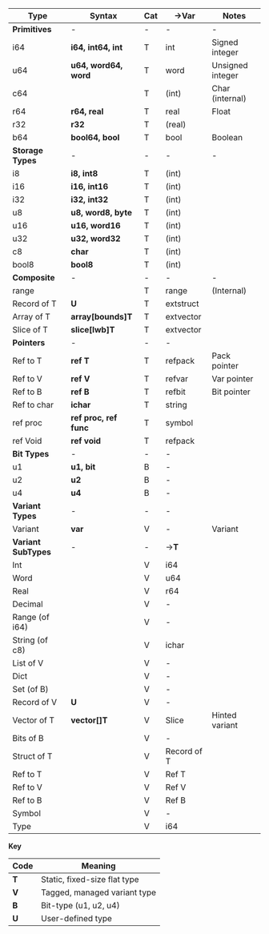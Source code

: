 Type       | Syntax            |  Cat  | ->Var      |  Notes
---        | ---               |  ---  | ---      | ---
**Primitives**  | -     |  -  | -      | -
i64        | **i64, int64, int**   | T |     int      |   Signed integer
u64        | **u64, word64, word** | T |     word     |  Unsigned integer
c64        |                  | T |     (int)    |   Char (internal)
r64        |**r64, real**         | T |     real     |   Float
r32        |**r32**               | T |     (real)   |
b64        |**bool64, bool**      | T |     bool     |   Boolean
**Storage Types**     |  -  | -      | - | -
i8         |**i8, int8**          | T|     (int) |
i16        |**i16, int16**        | T|     (int) |
i32        |**i32, int32**        | T|     (int) |
u8         |**u8, word8, byte**   | T|     (int) |
u16        |**u16, word16**       | T|     (int) |
u32        |**u32, word32**       | T|     (int) |
c8         |**char**              | T|     (int) |
bool8      |**bool8**            | T|     (int) |
**Composite**    |  -  | -      | - | -
range      |                  | T |     range   |    (Internal)
Record of T|**U**                 | T |     extstruct |
Array of T |**array[bounds]T**    | T |     extvector |
Slice of T |**slice[lwb]T**       | T |     extvector |
**Pointers**    |  -  | -      | - |
Ref to T   |**ref T**             | T |     refpack  |   Pack pointer
Ref to V   |**ref V**             | T |     refvar   |   Var pointer
Ref to B   |**ref B**             | T |     refbit   |   Bit pointer
Ref to char   |**ichar**             | T |     string   |
ref proc   |**ref proc, ref func**| T |     symbol |
ref Void   |**ref void**          | T |     refpack |
**Bit Types**   |  -  | -      | - |
u1         |**u1, bit**           | B |     - |
u2         |**u2**                | B |     - |
u4         |**u4**                | B |     - |
**Variant Types**   |  -  | -      | - |
Variant    |**var**               | V |     -      |     Variant
**Variant SubTypes**   |  -  | -    | ->**T** |
Int        |                  | V |     i64 |
Word       |                  | V |     u64 |
Real       |                  | V |     r64 |
Decimal    |                  | V |     - |
Range (of i64)     |                  | V |     - |
String (of c8)    |                  | V |     ichar |
List of V   |                  | V |     - |
Dict       |                  | V |     - |
Set (of B)        |                  | V |     - |
Record of V     |**U**                 | V |     - |
Vector of T     |**vector[]T**         | V |     Slice |     Hinted variant
Bits of B       |                  | V |     - |
Struct of T     |                  | V |     Record of T |
Ref to T   |                  | V |     Ref T |
Ref to V    |                  | V |     Ref V |
Ref to B    |                  | V |     Ref B |
Symbol     |                  | V |     - |
Type       |                  | V |     i64 |

**Key**

Code | Meaning
--- | ---
**T** | Static, fixed-size flat type
**V** | Tagged, managed variant type
**B** | Bit-type (u1, u2, u4)
**U** | User-defined type

